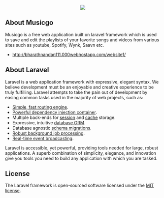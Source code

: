 <p align="center"><img src="https://laravel.com/assets/img/components/logo-laravel.svg"></p>

## About Musicgo
 Musicgo is a free web application built on laravel framework which is used to save and edit the playlists of your favorite songs and videos from various sites such as youtube, Spotify, Wynk, Saavn etc.

- <http://bharathnandan111.000webhostapp.com/website1/>

## About Laravel

Laravel is a web application framework with expressive, elegant syntax. We believe development must be an enjoyable and creative experience to be truly fulfilling. Laravel attempts to take the pain out of development by easing common tasks used in the majority of web projects, such as:

- [Simple, fast routing engine](https://laravel.com/docs/routing).
- [Powerful dependency injection container](https://laravel.com/docs/container).
- Multiple back-ends for [session](https://laravel.com/docs/session) and [cache](https://laravel.com/docs/cache) storage.
- Expressive, intuitive [database ORM](https://laravel.com/docs/eloquent).
- Database agnostic [schema migrations](https://laravel.com/docs/migrations).
- [Robust background job processing](https://laravel.com/docs/queues).
- [Real-time event broadcasting](https://laravel.com/docs/broadcasting).

Laravel is accessible, yet powerful, providing tools needed for large, robust applications. A superb combination of simplicity, elegance, and innovation give you tools you need to build any application with which you are tasked.


## License

The Laravel framework is open-sourced software licensed under the [MIT license](http://opensource.org/licenses/MIT).
